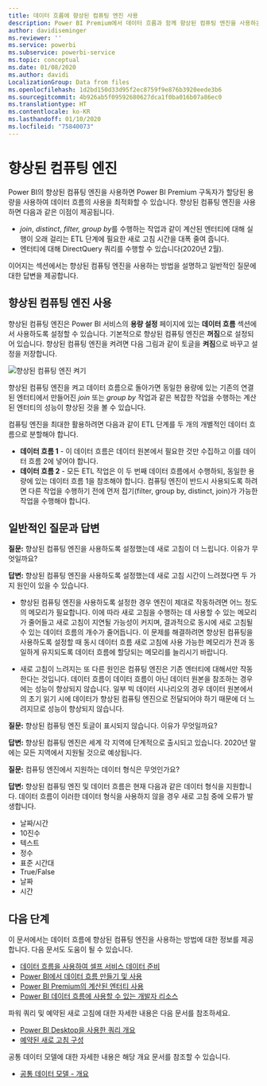 ```yaml
---
title: 데이터 흐름에 향상된 컴퓨팅 엔진 사용
description: Power BI Premium에서 데이터 흐름과 함께 향상된 컴퓨팅 엔진을 사용하는 방법을 알아봅니다.
author: davidiseminger
ms.reviewer: ''
ms.service: powerbi
ms.subservice: powerbi-service
ms.topic: conceptual
ms.date: 01/08/2020
ms.author: davidi
LocalizationGroup: Data from files
ms.openlocfilehash: 1d2bd150d33d95f2ec8759f9e876b3920eede3b6
ms.sourcegitcommit: 4b926ab5f09592680627dca1f0ba016b07a86ec0
ms.translationtype: HT
ms.contentlocale: ko-KR
ms.lasthandoff: 01/10/2020
ms.locfileid: "75840073"
---
```

# <a name="the-enhanced-compute-engine"></a>향상된 컴퓨팅 엔진

Power BI의 향상된 컴퓨팅 엔진을 사용하면 Power BI Premium 구독자가 할당된 용량을 사용하여 데이터 흐름의 사용을 최적화할 수 있습니다. 향상된 컴퓨팅 엔진을 사용하면 다음과 같은 이점이 제공됩니다.

* *join*, *distinct*, *filter,* *group by*를 수행하는 작업과 같이 계산된 엔터티에 대해 실행이 오래 걸리는 ETL 단계에 필요한 새로 고침 시간을 대폭 줄여 줍니다.
* 엔터티에 대해 DirectQuery 쿼리를 수행할 수 있습니다(2020년 2월).

이어지는 섹션에서는 향상된 컴퓨팅 엔진을 사용하는 방법을 설명하고 일반적인 질문에 대한 답변을 제공합니다.


## <a name="using-the-enhanced-compute-engine"></a>향상된 컴퓨팅 엔진 사용

향상된 컴퓨팅 엔진은 Power BI 서비스의 **용량 설정** 페이지에 있는 **데이터 흐름** 섹션에서 사용하도록 설정할 수 있습니다. 기본적으로 향상된 컴퓨팅 엔진은 **꺼짐**으로 설정되어 있습니다. 향상된 컴퓨팅 엔진을 켜려면 다음 그림과 같이 토글을 **켜짐**으로 바꾸고 설정을 저장합니다. 

![향상된 컴퓨팅 엔진 켜기](media/service-dataflows-enhanced-compute-engine/enhanced-compute-engine-01.png)

향상된 컴퓨팅 엔진을 켜고 데이터 흐름으로 돌아가면 동일한 용량에 있는 기존의 연결된 엔터티에서 만들어진 *join* 또는 *group by* 작업과 같은 복잡한 작업을 수행하는 계산된 엔터티의 성능이 향상된 것을 볼 수 있습니다. 

컴퓨팅 엔진을 최대한 활용하려면 다음과 같이 ETL 단계를 두 개의 개별적인 데이터 흐름으로 분할해야 합니다.

* **데이터 흐름 1** - 이 데이터 흐름은 데이터 원본에서 필요한 것만 수집하고 이를 데이터 흐름 2에 넣어야 합니다.
* **데이터 흐름 2** - 모든 ETL 작업은 이 두 번째 데이터 흐름에서 수행하되, 동일한 용량에 있는 데이터 흐름 1을 참조해야 합니다. 컴퓨팅 엔진이 반드시 사용되도록 하려면 다른 작업을 수행하기 전에 먼저 접기(filter, group by, distinct, join)가 가능한 작업을 수행해야 합니다.

## <a name="common-questions-and-answers"></a>일반적인 질문과 답변

**질문:** 향상된 컴퓨팅 엔진을 사용하도록 설정했는데 새로 고침이 더 느립니다. 이유가 무엇일까요?

**답변:** 향상된 컴퓨팅 엔진을 사용하도록 설정했는데 새로 고침 시간이 느려졌다면 두 가지 원인이 있을 수 있습니다.

 - 향상된 컴퓨팅 엔진을 사용하도록 설정한 경우 엔진이 제대로 작동하려면 어느 정도의 메모리가 필요합니다. 이에 따라 새로 고침을 수행하는 데 사용할 수 있는 메모리가 줄어들고 새로 고침이 지연될 가능성이 커지며, 결과적으로 동시에 새로 고침될 수 있는 데이터 흐름의 개수가 줄어듭니다. 이 문제를 해결하려면 향상된 컴퓨팅을 사용하도록 설정할 때 동시 데이터 흐름 새로 고침에 사용 가능한 메모리가 전과 동일하게 유지되도록 데이터 흐름에 할당되는 메모리를 늘리시기 바랍니다.

 - 새로 고침이 느려지는 또 다른 원인은 컴퓨팅 엔진은 기존 엔터티에 대해서만 작동한다는 것입니다. 데이터 흐름이 데이터 흐름이 아닌 데이터 원본을 참조하는 경우에는 성능이 향상되지 않습니다. 일부 빅 데이터 시나리오의 경우 데이터 원본에서의 초기 읽기 시에 데이터가 향상된 컴퓨팅 엔진으로 전달되어야 하기 때문에 더 느려지므로 성능이 향상되지 않습니다.  

**질문:** 향상된 컴퓨팅 엔진 토글이 표시되지 않습니다. 이유가 무엇일까요?

**답변:** 향상된 컴퓨팅 엔진은 세계 각 지역에 단계적으로 출시되고 있습니다. 2020년 말에는 모든 지역에서 지원될 것으로 예상됩니다.

**질문:** 컴퓨팅 엔진에서 지원하는 데이터 형식은 무엇인가요?

**답변:** 향상된 컴퓨팅 엔진 및 데이터 흐름은 현재 다음과 같은 데이터 형식을 지원합니다. 데이터 흐름이 이러한 데이터 형식을 사용하지 않을 경우 새로 고침 중에 오류가 발생합니다.

* 날짜/시간
* 10진수
* 텍스트
* 정수
* 표준 시간대
* True/False
* 날짜
* 시간

## <a name="next-steps"></a>다음 단계

이 문서에서는 데이터 흐름에 향상된 컴퓨팅 엔진을 사용하는 방법에 대한 정보를 제공합니다. 다음 문서도 도움이 될 수 있습니다.

* [데이터 흐름을 사용하여 셀프 서비스 데이터 준비](service-dataflows-overview.md)
* [Power BI에서 데이터 흐름 만들기 및 사용](service-dataflows-create-use.md)
* [Power BI Premium의 계산된 엔터티 사용](service-dataflows-computed-entities-premium.md)
* [Power BI 데이터 흐름에 사용할 수 있는 개발자 리소스](service-dataflows-developer-resources.md)

파워 쿼리 및 예약된 새로 고침에 대한 자세한 내용은 다음 문서를 참조하세요.
* [Power BI Desktop을 사용한 쿼리 개요](desktop-query-overview.md)
* [예약된 새로 고침 구성](refresh-scheduled-refresh.md)

공통 데이터 모델에 대한 자세한 내용은 해당 개요 문서를 참조할 수 있습니다.
* [공통 데이터 모델 - 개요 ](https://docs.microsoft.com/powerapps/common-data-model/overview)

